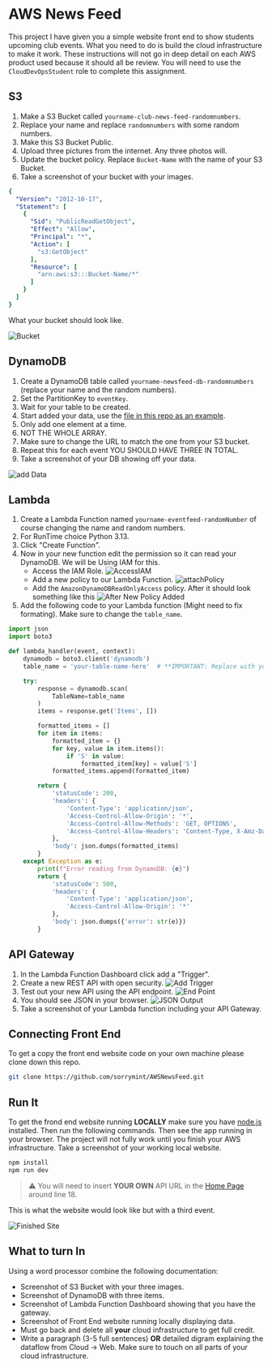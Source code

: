 # AWS News Feed

This project I have given you a simple website front end to show students upcoming club events.
What you need to do is build the cloud infrastructure to make it work.
These instructions will not go in deep detail on each AWS product used because it should all be review.
You will need to use the `CloudDevOpsStudent` role to complete this assignment.

## S3

1. Make a S3 Bucket called `yourname-club-news-feed-randomnumbers`.
2. Replace your name and replace `randomnumbers` with some random numbers.
3. Make this S3 Bucket Public.
4. Upload three pictures from the internet. Any three photos will.
5. Update the bucket policy. Replace `Bucket-Name` with the name of your S3 Bucket.
6. Take a screenshot of your bucket with your images.

```yaml
{
  "Version": "2012-10-17",
  "Statement": [
    {
      "Sid": "PublicReadGetObject",
      "Effect": "Allow",
      "Principal": "*",
      "Action": [
        "s3:GetObject"
      ],
      "Resource": [
        "arn:aws:s3:::Bucket-Name/*"
      ]
    }
  ]
}
```

What your bucket should look like.

![Bucket](./instructions/s3Bucket.webp)

## DynamoDB

1. Create a DynamoDB table called `yourname-newsfeed-db-randomnumbers` (replace your name and the random numbers).
2. Set the PartitionKey to `eventKey`.
3. Wait for your table to be created.
4. Start added your data, use the [file in this repo as an example](./src/lib/eventDataEXAMPLE.json).
5. Only add one element at a time.
6. NOT THE WHOLE ARRAY.
7. Make sure to change the URL to match the one from your S3 bucket.
8. Repeat this for each event YOU SHOULD HAVE THREE IN TOTAL.
9. Take a screenshot of your DB showing off your data.

![add Data](./instructions/addingData.webp)

## Lambda

1. Create a Lambda Function named `yourname-eventfeed-randomNumber` of course changing the name and random numbers.
2. For RunTime choice Python 3.13.
3. Click "Create Function".
4. Now in your new function edit the permission so it can read your DynamoDB. We will be Using IAM for this.
    - Access the IAM Role.
      ![AccessIAM](./instructions/getToIAM.webp)
    - Add a new policy to our Lambda Function.
      ![attachPolicy](./instructions/attachPolicie.webp)
    - Add the `AmazonDynamoDBReadOnlyAccess` policy. After it should look something like this
      ![After New Policy Added](./instructions/newPolicy.webp)
5. Add the following code to your Lambda function (Might need to fix formating). Make sure to change the `table_name`.

```python
import json
import boto3

def lambda_handler(event, context):
    dynamodb = boto3.client('dynamodb')
    table_name = 'your-table-name-here'  # **IMPORTANT: Replace with your actual DynamoDB table name**

    try:
        response = dynamodb.scan(
            TableName=table_name
        )
        items = response.get('Items', [])

        formatted_items = []
        for item in items:
            formatted_item = {}
            for key, value in item.items():
                if 'S' in value:
                    formatted_item[key] = value['S']
            formatted_items.append(formatted_item)

        return {
            'statusCode': 200,
            'headers': {
                'Content-Type': 'application/json',
                'Access-Control-Allow-Origin': '*',
                'Access-Control-Allow-Methods': 'GET, OPTIONS',
                'Access-Control-Allow-Headers': 'Content-Type, X-Amz-Date, Authorization, X-Api-Key, X-Amz-Security-Token'
            },
            'body': json.dumps(formatted_items)
        }
    except Exception as e:
        print(f"Error reading from DynamoDB: {e}")
        return {
            'statusCode': 500,
            'headers': {
                'Content-Type': 'application/json',
                'Access-Control-Allow-Origin': '*'
            },
            'body': json.dumps({'error': str(e)})
        }
```

## API Gateway

1. In the Lambda Function Dashboard click add a "Trigger".
2. Create a new REST API with open security.
   ![Add Trigger](./instructions/addTrigger.webp)
3. Test out your new API using the API endpoint.
   ![End Point](./instructions/EndPoint.webp)
4. You should see JSON in your browser.
   ![JSON Output](./instructions/output.webp)
5. Take a screenshot of your Lambda function including your API Gateway.

## Connecting Front End

To get a copy the front end website code on your own machine please clone down this repo.

```bash
git clone https://github.com/sorrymint/AWSNewsFeed.git
```

## Run It

To get the frond end website running **LOCALLY** make sure you have [node.js](https://nodejs.org/en/download) installed.
Then run the following commands.
Then see the app running in your browser.
The project will not fully work until you finish your AWS infrastructure.
Take a screenshot of your working local website.

```bash
npm install
npm run dev
```

> ⚠️ You will need to insert **YOUR OWN** API URL in the [Home Page](src/routes/+page.svelte) around line 18.

This is what the website would look like but with a third event.

![Finished Site](./instructions/finishedWebsite.webp)

## What to turn In

Using a word processor combine the following documentation:

- Screenshot of S3 Bucket with your three images.
- Screenshot of DynamoDB with three items.
- Screenshot of Lambda Function Dashboard showing that you have the gateway.
- Screenshot of Front End website running locally displaying data.
- Must go back and delete all **your** cloud infrastructure to get full credit.
- Write a paragraph (3-5 full sentences) **OR** detailed digram explaining the dataflow from Cloud -> Web. Make sure to
  touch on all parts of your cloud infrastructure.
